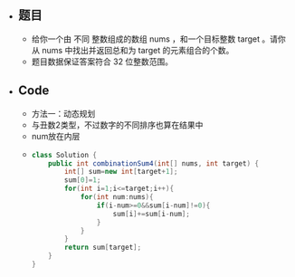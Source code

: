 - ## 题目
	- 给你一个由 不同 整数组成的数组 nums ，和一个目标整数 target 。请你从 nums 中找出并返回总和为 target 的元素组合的个数。
	- 题目数据保证答案符合 32 位整数范围。
- ## Code
	- 方法一：动态规划
	- 与丑数2类型，不过数字的不同排序也算在结果中
	- num放在内层
	- ```java
	  class Solution {
	      public int combinationSum4(int[] nums, int target) {
	          int[] sum=new int[target+1];
	          sum[0]=1;
	          for(int i=1;i<=target;i++){
	              for(int num:nums){
	                  if(i-num>=0&&sum[i-num]!=0){
	                      sum[i]+=sum[i-num];
	                  }
	              }
	          }
	          return sum[target];
	      }
	  }
	  ```